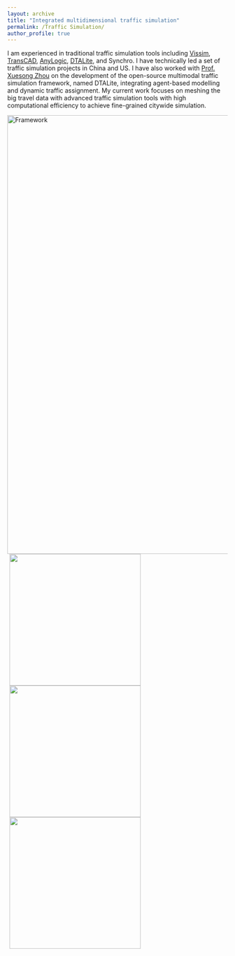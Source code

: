 ```yaml
---
layout: archive
title: "Integrated multidimensional traffic simulation"
permalink: /Traffic Simulation/
author_profile: true
---
```



I am experienced in traditional traffic simulation tools including [Vissim](https://zhuanlan.zhihu.com/p/38350957), [TransCAD](https://zhuanlan.zhihu.com/p/61273834), [AnyLogic](https://zhuanlan.zhihu.com/p/66526593), [DTALite](https://zhuanlan.zhihu.com/p/152268601), and Synchro.
I have technically led a set of traffic simulation projects in China and US.
I have also worked with [Prof. Xuesong Zhou](https://isearch.asu.edu/profile/2182101) on the development of the open-source multimodal traffic simulation framework, named DTALite, integrating agent-based modelling and dynamic traffic assignment.
My current work focuses on meshing the big travel data with advanced traffic simulation tools with high computational efficiency to achieve fine-grained citywide simulation. 

<img src="https://songhuahu-umd.github.io/images/FF6.png" width="1000" title='Framework'/>

<img src="https://songhuahu-umd.github.io/images/FF61.png" width="300" hspace="5"/> 
<img src="https://songhuahu-umd.github.io/images/FF62.jpg" width="300" hspace="5"/>
<img src="https://songhuahu-umd.github.io/images/FF63.png" width="300" hspace="5"/> 
